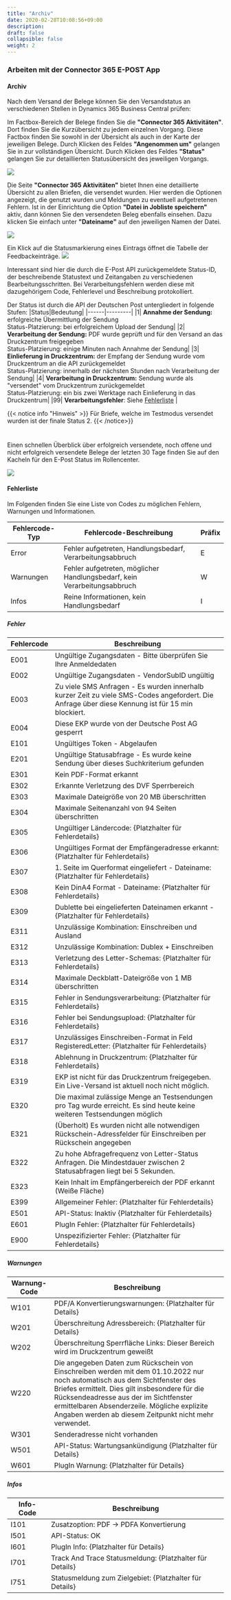 ```yaml
---
title: "Archiv"
date: 2020-02-28T10:08:56+09:00
description: 
draft: false
collapsible: false
weight: 2
---
```

### Arbeiten mit der Connector 365 E-POST App

#### Archiv

Nach dem Versand der Belege können Sie den Versandstatus an verschiedenen Stellen in Dynamics 365 Business Central prüfen:

Im Factbox-Bereich der Belege finden Sie die **"Connector 365 Aktivitäten"**. Dort finden Sie die Kurzübersicht zu jedem einzelnen Vorgang. Diese Factbox finden Sie sowohl in der Übersicht als auch in der Karte der jeweiligen Belege.
Durch Klicken des Feldes **"Angenommen um"** gelangen Sie in zur vollständigen Übersicht. Durch Klicken des Feldes **"Status"** gelangen Sie zur detaillierten Statusübersicht des jeweiligen Vorgangs.

![](images/apps/E-POST/de-de/app_activities_factbox.png)

Die Seite **"Connector 365 Aktivitäten"** bietet Ihnen eine detaillierte Übersicht zu allen Briefen, die versendet wurden. Hier werden die Optionen angezeigt, die genutzt wurden und Meldungen zu eventuell aufgetretenen Fehlern.
 Ist in der Einrichtung die Option **"Datei in Jobliste speichern"** aktiv, dann können Sie den versendeten Beleg ebenfalls einsehen. Dazu klicken Sie einfach unter **"Dateiname"** auf den jeweiligen Namen der Datei.

![](images/apps/E-POST/de-de/app_activities_full.png)

Ein Klick auf die Statusmarkierung eines Eintrags öffnet die Tabelle der Feedbackeinträge.
![](images/apps/E-POST/de-de/rueckmeldungstabelle_de.png)

Interessant sind hier die durch die E-Post API zurückgemeldete Status-ID, der beschreibende Statustext und Zeitangaben zu verschiedenen Bearbeitungsschritten. Bei Verarbeitungsfehlern werden diese mit dazugehörigem Code, Fehlerlevel und Beschreibung protokolliert.

Der Status ist durch die API der Deutschen Post untergliedert in folgende Stufen:
|Status|Bedeutung|
|------|---------|
|1| **Annahme der Sendung:** erfolgreiche Übermittlung der Sendung <br/>Status-Platzierung: bei erfolgreichem Upload der Sendung|
|2| **Verarbeitung der Sendung:** PDF wurde geprüft und für den Versand an das Druckzentrum freigegeben <br/>Status-Platzierung: einige Minuten nach Annahme der Sendung|
|3| **Einlieferung in Druckzentrum:** der Empfang der Sendung wurde vom Druckzentrum an die API zurückgemeldet <br/> Status-Platzierung: innerhalb der nächsten Stunden nach Verarbeitung der Sendung|
|4| **Verarbeitung in Druckzentrum:** Sendung wurde als "versendet" vom Druckzentrum zurückgemeldet <br/> Status-Platzierung: ein bis zwei Werktage nach Einlieferung in das Druckzentrum|
|99| **Verarbeitungsfehler**: Siehe [Fehlerliste](de-de/apps/e-post/working-with-e-post/archive#fehlerliste) |

{{< notice info "Hinweis" >}}
Für Briefe, welche im Testmodus versendet wurden ist der finale Status 2.
{{< /notice>}}
#
Einen schnellen Überblick über erfolgreich versendete, noch offene und nicht erfolgreich versendete Belege der letzten 30 Tage finden Sie auf den Kacheln für den E-Post Status im Rollencenter.

![](images/apps/E-POST/de-de/rollencenter.png)

#### Fehlerliste
<a id="fehlerliste"></a>

Im Folgenden finden Sie eine Liste von Codes zu möglichen Fehlern, Warnungen und Informationen.

| Fehlercode-Typ | Fehlercode-Beschreibung | Präfix |
|-|-|-|
| Error | Fehler aufgetreten, Handlungsbedarf, Verarbeitungsabbruch | E |
| Warnungen | Fehler aufgetreten, möglicher Handlungsbedarf, kein Verarbeitungsabbruch | W |
| Infos | Reine Informationen, kein Handlungsbedarf | I |

##### Fehler
| Fehlercode | Beschreibung |
| - | - |
| E001 | Ungültige Zugangsdaten - Bitte überprüfen Sie Ihre Anmeldedaten |
| E002 | Ungültige Zugangsdaten - VendorSubID ungültig |
| E003 | Zu viele SMS Anfragen - Es wurden innerhalb kurzer Zeit zu viele SMS-Codes angefordert. Die Anfrage über diese Kennung ist für 15 min blockiert.|
| E004 | Diese EKP wurde von der Deutsche Post AG gesperrt |
| E101 | Ungültiges Token - Abgelaufen |
| E201 | Ungültige Statusabfrage - Es wurde keine Sendung über dieses Suchkriterium gefunden |
| E301 | Kein PDF-Format erkannt |
| E302 | Erkannte Verletzung des DVF Sperrbereich |
| E303 | Maximale Dateigröße von 20 MB überschritten |
| E304 | Maximale Seitenanzahl von 94 Seiten überschritten |
| E305 | Ungültiger Ländercode: {Platzhalter für Fehlerdetails}|
| E306 | Ungültiges Format der Empfängeradresse erkannt: {Platzhalter für Fehlerdetails}|
| E307 | 1. Seite im Querformat eingeliefert - Dateiname: {Platzhalter für Fehlerdetails}|
| E308 | Kein DinA4 Format - Dateiname: {Platzhalter für Fehlerdetails}|
| E309 | Dublette bei eingelieferten Dateinamen erkannt - {Platzhalter für Fehlerdetails}|
| E311 | Unzulässige Kombination: Einschreiben und Ausland|
| E312 | Unzulässige Kombination: Dublex + Einschreiben|
| E313 | Verletzung des Letter-Schemas: {Platzhalter für Fehlerdetails}|
| E314 | Maximale Deckblatt-Dateigröße von 1 MB überschritten|
| E315 | Fehler in Sendungsverarbeitung: {Platzhalter für Fehlerdetails}|
| E316 | Fehler bei Sendungsupload: {Platzhalter für Fehlerdetails}|
| E317 | Unzulässiges Einschreiben-Format in Feld RegisteredLetter: {Platzhalter für Fehlerdetails}|
| E318 | Ablehnung in Druckzentrum: {Platzhalter für Fehlerdetails}|
| E319 | EKP ist nicht für das Druckzentrum freigegeben. Ein Live-Versand ist aktuell noch nicht möglich.|
| E320 | Die maximal zulässige Menge an Testsendungen pro Tag wurde erreicht. Es sind heute keine weiteren Testsendungen möglich|
| E321 | (Überholt) Es wurden nicht alle notwendigen Rückschein-Adressfelder für Einschreiben per Rückschein angegeben|
| E322 | Zu hohe Abfragefrequenz von Letter-Status Anfragen. Die Mindestdauer zwischen 2 Statusabfragen liegt bei 5 Sekunden.|
| E323 | Kein Inhalt im Empfängerbereich der PDF erkannt (Weiße Fläche)|
| E399 | Allgemeiner Fehler: {Platzhalter für Fehlerdetails}|
| E501 | API-Status: Inaktiv {Platzhalter für Fehlerdetails}|
| E601 | PlugIn Fehler: {Platzhalter für Fehlerdetails}|
| E900 | Unspezifizierter Fehler: {Platzhalter für Fehlerdetails}|

##### Warnungen

| Warnung-Code | Beschreibung |
|-|-|
|W101 | PDF/A Konvertierungswarnungen: {Platzhalter für Details} |
|W201 | Überschreitung Adressbereich: {Platzhalter für Details}|
|W202 | Überschreitung Sperrfläche Links: Dieser Bereich wird im Druckzentrum geweißt|
|W220 | Die angegeben Daten zum Rückschein von Einschreiben werden mit dem 01.10.2022 nur noch automatisch aus dem Sichtfenster des Briefes ermittelt. Dies gilt insbesondere für die Rücksendeadresse aus der im Sichtfenster ermittelbaren Absenderzeile. Mögliche explizite Angaben werden ab diesem Zeitpunkt nicht mehr verwendet.|
|W301 | Senderadresse nicht vorhanden |
|W501 | API-Status: Wartungsankündigung {Platzhalter für Details} |
|W601 | PlugIn Warnung: {Platzhalter für Details} |

##### Infos

| Info-Code | Beschreibung |
|-|-|
| I101 | Zusatzoption: PDF -> PDFA Konvertierung |
| I501 | API-Status: OK |
| I601 | PlugIn Info: {Platzhalter für Details} |
| I701 | Track And Trace Statusmeldung: {Platzhalter für Details} |
| I751 | Statusmeldung zum Zielgebiet: {Platzhalter für Details} |
